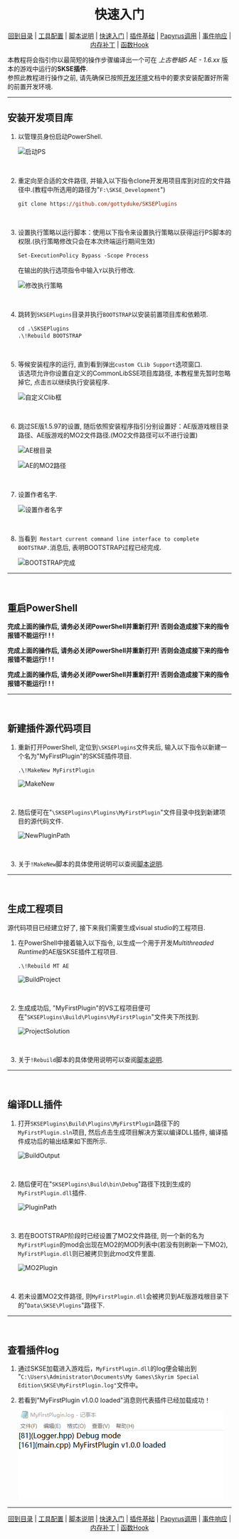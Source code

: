 <h1 align="center">快速入门</h1>
<p align="center"><a href=<p align="center"><a href="/README.md">回到目录</a> | <a href="/docs/setup/Setup.md">工具配置</a> | <a href="/docs/setup/Script.md">脚本说明</a> | <a href="/docs/setup/QuickStart.md">快速入门</a> | <a href="/docs/resources/Plugin.md">插件基础</a> | <a href="/docs/resources/Papyrus.md">Papyrus调用</a> | <a href="/docs/resources/Events.md">事件响应</a> | <a href="/docs/tounknown/MemPatch.md">内存补丁</a> | <a href="/docs/tounknown/FuncHook.md">函数Hook</a></p></p>

本教程将会指引你以最简短的操作步骤编译出一个可在 _上古卷轴5 AE - 1.6.xx_ 版本的游戏中运行的**SKSE插件**.  
参照此教程进行操作之前, 请先确保已按照[开发环境](/docs/setup/Setup.md)文档中的要求安装配置好所需的前置开发环境.
<br/>

---  
## 安装开发项目库
1. 以管理员身份启动PowerShell.  
   
   ![启动PS](/images/quickstart/1.png)  
<br/>

2. 重定向至合适的文件路径, 并输入以下指令clone开发用项目库到对应的文件路径中.(教程中所选用的路径为"`F:\SKSE_Development`")  
    ```ps
    git clone https://github.com/gottyduke/SKSEPlugins
    ```  
<br/>

3. 设置执行策略以运行脚本：使用以下指令来设置执行策略以获得运行PS脚本的权限.(执行策略修改只会在本次终端运行期间生效)  
    ```ps
    Set-ExecutionPolicy Bypass -Scope Process
    ```
    在输出的执行选项指令中输入`Y`以执行修改.  

    ![修改执行策略](/images/quickstart/3.png)  
<br/>  

4. 跳转到`SKSEPlugins`目录并执行`BOOTSTRAP`以安装前置项目库和依赖项.
    ```ps
    cd .\SKSEPlugins
    .\!Rebuild BOOTSTRAP
    ```
<br/>

5. 等候安装程序的运行, 直到看到弹出`custom CLib Support`选项窗口.  
   该选项允许你设置自定义的CommonLibSSE项目库路径, 本教程里先暂时忽略掉它, 点击`否`以继续执行安装程序.  

    ![自定义Clib框](/images/quickstart/5.png)  
<br/>

6. 跳过SE版1.5.97的设置, 随后依照安装程序指引分别设置好：AE版游戏根目录路径、AE版游戏的MO2文件路径.(MO2文件路径可以不进行设置)

    ![AE根目录](/images/quickstart/6.png)  

    ![AE的MO2路径](/images/quickstart/7.png)  

<br/>

7. 设置作者名字.

    ![设置作者名字](/images/quickstart/8.png) 
<br/>

8. 当看到` Restart current command line interface to complete BOOTSTRAP.`消息后, 表明BOOTSTRAP过程已经完成.

    ![BOOTSTRAP完成](/images/quickstart/9.png)   

---

<br/>

## 重启PowerShell

__完成上面的操作后, 请务必关闭PowerShell并重新打开! 否则会造成接下来的指令报错不能运行! ! !__  

__完成上面的操作后, 请务必关闭PowerShell并重新打开! 否则会造成接下来的指令报错不能运行! ! !__   

__完成上面的操作后, 请务必关闭PowerShell并重新打开! 否则会造成接下来的指令报错不能运行! ! !__
<br/> 

---

<br/>

## 新建插件源代码项目
1. 重新打开PowerShell, 定位到`\SKSEPlugins`文件夹后, 输入以下指令以新建一个名为"MyFirstPlugin"的SKSE插件项目.
    ```PS
    .\!MakeNew MyFirstPlugin
    ```
    ![MakeNew](/images/quickstart/10.png)  
<br/> 

2.  随后便可在"`\SKSEPlugins\Plugins\MyFirstPlugin`"文件目录中找到新建项目的源代码文件.

    ![NewPluginPath](/images/quickstart/11.png)   
<br/>   

3. 关于`!MakeNew`脚本的具体使用说明可以查阅[脚本说明](/docs/setup/Script.md).

---

<br/>

## 生成工程项目
源代码项目已经建立好了, 接下来我们需要生成visual studio的工程项目.  

1. 在PowerShell中接着输入以下指令, 以生成一个用于开发*Multithreaded Runtime*的AE版SKSE插件工程项目.
    ```PS
    .\!Rebuild MT AE
    ```
    ![BuildProject](/images/quickstart/12.png)
<br/>

2. 生成成功后,  "MyFirstPlugin"的VS工程项目便可在"`SKSEPlugins\Build\Plugins\MyFirstPlugin`"文件夹下所找到.
   
   ![ProjectSolution](/images/quickstart/13.png)
<br/>

3. 关于`!Rebuild`脚本的具体使用说明可以查阅[脚本说明](/docs/setup/Script.md).

---

<br/>

## 编译DLL插件
1. 打开`SKSEPlugins\Build\Plugins\MyFirstPlugin`路径下的`MyFirstPlugin.sln`项目, 然后点击生成项目解决方案以编译DLL插件, 编译插件成功后的输出结果如下图所示.
   
    ![BuildOutput](/images/quickstart/14.png)

<br/>

2. 随后便可在"`SKSEPlugins\Build\bin\Debug`"路径下找到生成的`MyFirstPlugin.dll`插件.

    ![PluginPath](/images/quickstart/15.png)
   
<br/>

3. 若在BOOTSTRAP阶段时已经设置了MO2文件路径, 则一个新的名为`MyFirstPlugin`的mod会出现在MO2的MOD列表中(若没有则刷新一下MO2), `MyFirstPlugin.dll`则已被拷贝到此mod文件里面.
    
    ![MO2Plugin](/images/quickstart/16.png)

<br/>

4. 若未设置MO2文件路径, 则`MyFirstPlugin.dll`会被拷贝到AE版游戏根目录下的"`Data\SKSE\Plugins`"路径下.

---

<br/>

## 查看插件log

1. 通过SKSE加载进入游戏后，`MyFirstPlugin.dll`的log便会输出到  
"`C:\Users\Administrator\Documents\My Games\Skyrim Special Edition\SKSE\MyFirstPlugin.log"`文件中。  

2. 若看到"MyFirstPlugin v1.0.0 loaded"消息则代表插件已经加载成功！  

     ![PluginLog](/images/quickstart/17.png)


---
<p align="center"><a href=<p align="center"><a href="/README.md">回到目录</a> | <a href="/docs/setup/Setup.md">工具配置</a> | <a href="/docs/setup/Script.md">脚本说明</a> | <a href="/docs/setup/QuickStart.md">快速入门</a> | <a href="/docs/resources/Plugin.md">插件基础</a> | <a href="/docs/resources/Papyrus.md">Papyrus调用</a> | <a href="/docs/resources/Events.md">事件响应</a> | <a href="/docs/tounknown/MemPatch.md">内存补丁</a> | <a href="/docs/tounknown/FuncHook.md">函数Hook</a></p></p>
